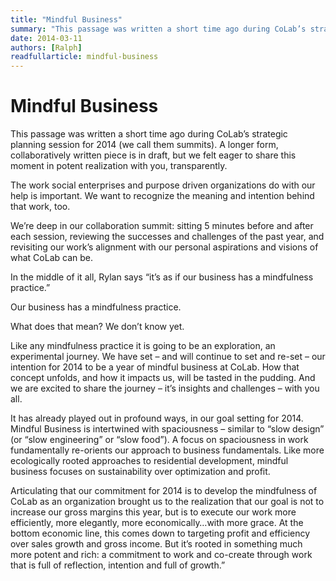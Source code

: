 ```yaml
---
title: "Mindful Business"
summary: "This passage was written a short time ago during CoLab’s strategic planning session for 2014 (we call them summits). A longer form, collaboratively written piece is in draft, but we felt eager to share this moment in potent realization with you, transparently."
date: 2014-03-11
authors: [Ralph]
readfullarticle: mindful-business
---
```


# Mindful Business

This passage was written a short time ago during CoLab’s strategic planning session for 2014 (we call them summits). A longer form, collaboratively written piece is in draft, but we felt eager to share this moment in potent realization with you, transparently.

The work social enterprises and purpose driven organizations do with our help is important. We want to recognize the meaning and intention behind that work, too.

We’re deep in our collaboration summit: sitting 5 minutes before and after each session, reviewing the successes and challenges of the past year, and revisiting our work’s alignment with our personal aspirations and visions of what CoLab can be.

In the middle of it all, Rylan says “it’s as if our business has a mindfulness practice.”

Our business has a mindfulness practice.

What does that mean? We don’t know yet.

Like any mindfulness practice it is going to be an exploration, an experimental journey. We have set – and will continue to set and re-set – our intention for 2014 to be a year of mindful business at CoLab. How that concept unfolds, and how it impacts us, will be tasted in the pudding. And we are excited to share the journey – it’s insights and challenges – with you all.

It has already played out in profound ways, in our goal setting for 2014. Mindful Business is intertwined with spaciousness – similar to “slow design” (or “slow engineering” or “slow food”). A focus on spaciousness in work fundamentally re-orients our approach to business fundamentals. Like more ecologically rooted approaches to residential development, mindful business focuses on sustainability over optimization and profit.

Articulating that our commitment for 2014 is to develop the mindfulness of CoLab as an organization brought us to the realization that our goal is not to increase our gross margins this year, but is to execute our work more efficiently, more elegantly, more economically…with more grace. At the bottom economic line, this comes down to targeting profit and efficiency over sales growth and gross income. But it’s rooted in something much more potent and rich: a commitment to work and co-create through work that is full of reflection, intention and full of growth.”
